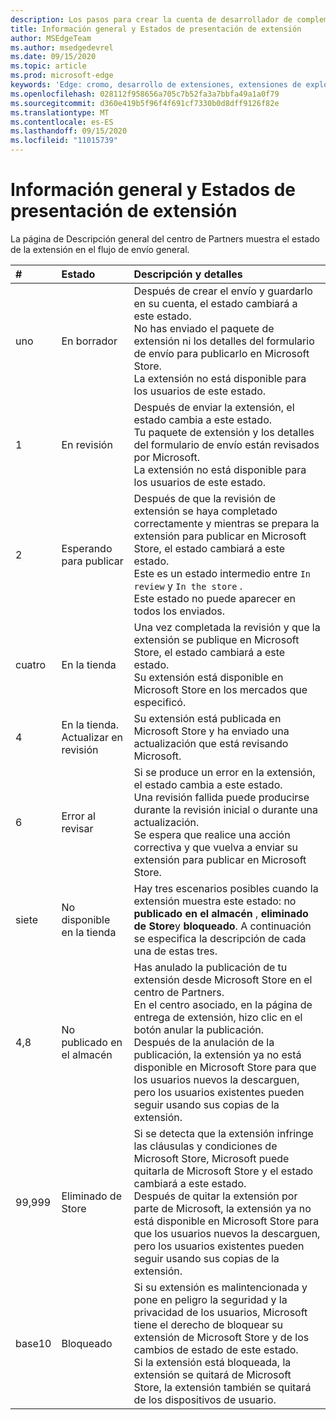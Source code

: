 ```yaml
---
description: Los pasos para crear la cuenta de desarrollador de complementos de Microsoft Edge en el centro de socios.
title: Información general y Estados de presentación de extensión
author: MSEdgeTeam
ms.author: msedgedevrel
ms.date: 09/15/2020
ms.topic: article
ms.prod: microsoft-edge
keywords: 'Edge: cromo, desarrollo de extensiones, extensiones de explorador, complementos, centro de Partners, desarrollador'
ms.openlocfilehash: 028112f958656a705c7b52fa3a7bbfa49a1a0f79
ms.sourcegitcommit: d360e419b5f96f4f691cf7330b0d8dff9126f82e
ms.translationtype: MT
ms.contentlocale: es-ES
ms.lasthandoff: 09/15/2020
ms.locfileid: "11015739"
---
```

# Información general y Estados de presentación de extensión  

La página de Descripción general del centro de Partners muestra el estado de la extensión en el flujo de envío general.  

| # |  Estado |  Descripción y detalles |  
|:--- |:--- |:--- |  
| uno |  En borrador |  Después de crear el envío y guardarlo en su cuenta, el estado cambiará a este estado.  <br />  No has enviado el paquete de extensión ni los detalles del formulario de envío para publicarlo en Microsoft Store.  <br />  La extensión no está disponible para los usuarios de este estado.  |  
| 1|  En revisión |  Después de enviar la extensión, el estado cambia a este estado.  <br />  Tu paquete de extensión y los detalles del formulario de envío están revisados por Microsoft.  <br />  La extensión no está disponible para los usuarios de este estado.  |  
| 2|  Esperando para publicar |  Después de que la revisión de extensión se haya completado correctamente y mientras se prepara la extensión para publicar en Microsoft Store, el estado cambiará a este estado.  <br />  Este es un estado intermedio entre `In review` y `In the store` .  <br />  Este estado no puede aparecer en todos los enviados.  |  
| cuatro|  En la tienda |  Una vez completada la revisión y que la extensión se publique en Microsoft Store, el estado cambiará a este estado.  <br />  Su extensión está disponible en Microsoft Store en los mercados que especificó.  |  
| 4 |  En la tienda.  Actualizar en revisión |  Su extensión está publicada en Microsoft Store y ha enviado una actualización que está revisando Microsoft.  |  
| 6 |  Error al revisar |  Si se produce un error en la extensión, el estado cambia a este estado.  <br />  Una revisión fallida puede producirse durante la revisión inicial o durante una actualización.  <br />  Se espera que realice una acción correctiva y que vuelva a enviar su extensión para publicar en Microsoft Store.  |  
| siete |  No disponible en la tienda |  Hay tres escenarios posibles cuando la extensión muestra este estado: no  **publicado en el almacén** , **eliminado de Store**y **bloqueado**.  A continuación se especifica la descripción de cada una de estas tres.  |  
| 4,8 |  No publicado en el almacén |  Has anulado la publicación de tu extensión desde Microsoft Store en el centro de Partners.  <br />  En el centro asociado, en la página de entrega de extensión, hizo clic en el botón anular la publicación.  <br />  Después de la anulación de la publicación, la extensión ya no está disponible en Microsoft Store para que los usuarios nuevos la descarguen, pero los usuarios existentes pueden seguir usando sus copias de la extensión.  |  
| 99,999 |  Eliminado de Store |  Si se detecta que la extensión infringe las cláusulas y condiciones de Microsoft Store, Microsoft puede quitarla de Microsoft Store y el estado cambiará a este estado.  <br />  Después de quitar la extensión por parte de Microsoft, la extensión ya no está disponible en Microsoft Store para que los usuarios nuevos la descarguen, pero los usuarios existentes pueden seguir usando sus copias de la extensión.  |  
| base10 |  Bloqueado |  Si su extensión es malintencionada y pone en peligro la seguridad y la privacidad de los usuarios, Microsoft tiene el derecho de bloquear su extensión de Microsoft Store y de los cambios de estado de este estado.  <br />  Si la extensión está bloqueada, la extensión se quitará de Microsoft Store, la extensión también se quitará de los dispositivos de usuario.  |  
